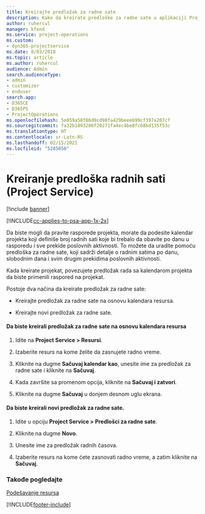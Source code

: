 ```yaml
---
title: Kreirajte predložak za radne sate
description: Kako da kreirate predloške za radne sate u aplikaciji Project Service
author: ruhercul
manager: kfend
ms.service: project-operations
ms.custom:
- dyn365-projectservice
ms.date: 8/03/2018
ms.topic: article
ms.author: ruhercul
audience: Admin
search.audienceType:
- admin
- customizer
- enduser
search.app:
- D365CE
- D365PS
- ProjectOperations
ms.openlocfilehash: 5e859a58f86d8cd98fa429beeeb99cf397a207cf
ms.sourcegitcommit: fa32b1893286f20271fa4ec4be8fc68bd135f53c
ms.translationtype: HT
ms.contentlocale: sr-Latn-RS
ms.lasthandoff: 02/15/2021
ms.locfileid: "5285050"
---
```

# <a name="create-a-work-hours-template-project-service"></a>Kreiranje predloška radnih sati (Project Service)

[!include [banner](../includes/psa-now-project-operations.md)]

[!INCLUDE[cc-applies-to-psa-app-1x-2x](../includes/cc-applies-to-psa-app-1x-2x.md)]

Da biste mogli da pravite rasporede projekta, morate da podesite kalendar projekta koji definiše broj radnih sati koje bi trebalo da obavite po danu u rasporedu i sve prekide poslovnih aktivnosti. To možete da uradite pomoću predloška za radne sate, koji sadrži detalje o radnim satima po danu, slobodnim dana i svim drugim prekidima poslovnih aktivnosti.  
  
 Kada kreirate projekat, povezujete predložak rada sa kalendarom projekta da biste primenili raspored na projekat.  
  
 Postoje dva načina da kreirate predložak za radne sate:  
  
-   Kreirajte predložak za radne sate na osnovu kalendara resursa.  
  
-   Kreirajte novi predložak za radne sate.  
  
#### <a name="to-create-a-work-hours-template-based-on-a-resources-calendar"></a>Da biste kreirali predložak za radne sate na osnovu kalendara resursa  
  
1.  Idite na **Project Service > Resursi**.  
  
2.  Izaberite resurs na kome želite da zasnujete radno vreme.  
  
3.  Kliknite na dugme **Sačuvaj kalendar kao**, unesite ime za predložak za radne sate i kliknite na **Sačuvaj**.  
  
4.  Kada završite sa promenom opcija, kliknite na **Sačuvaj i zatvori**.  
  
5.  Kliknite na dugme **Sačuvaj** u donjem desnom uglu ekrana.  
  
#### <a name="to-create-a-new-work-hours-template"></a>Da biste kreirali novi predložak za radne sate.  
  
1.  Idite u opciju **Project Service > Predlošci za radne sate**.  
  
2.  Kliknite na dugme **Novo**.  
  
3.  Unesite ime za predložak radnih časova.  
  
4.  Izaberite resurs na kome ćete zasnovati radno vreme, a zatim kliknite na **Sačuvaj**.  
  
### <a name="see-also"></a>Takođe pogledajte  
 [Podešavanje resursa](../psa/set-up-resources.md)


[!INCLUDE[footer-include](../includes/footer-banner.md)]